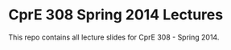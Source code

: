 # CprE 308 Spring 2014 Lectures
This repo contains all lecture slides for CprE 308 - Spring 2014.


